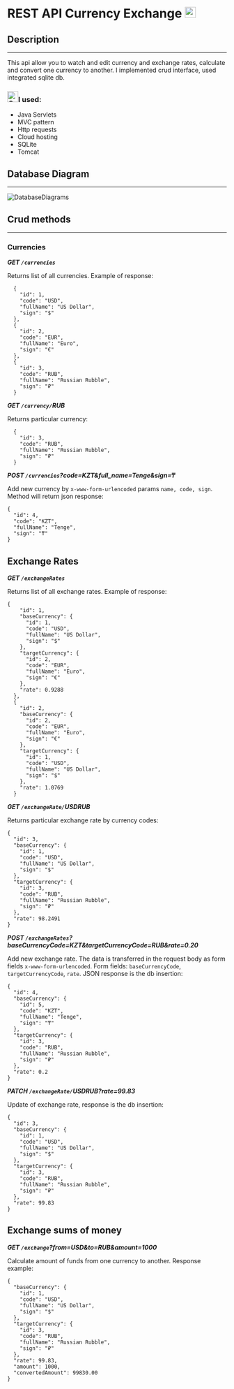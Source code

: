 # REST API Currency Exchange <img src="https://raw.githubusercontent.com/Tarikul-Islam-Anik/Telegram-Animated-Emojis/main/Symbols/Currency%20Exchange.webp" alt="Currency Exchange" width="25" height="25" />

## Description 

---
This api allow you to watch and edit currency and exchange rates,
calculate and convert one currency to another. I implemented crud interface, used integrated sqlite db.

### <img src="https://raw.githubusercontent.com/Tarikul-Islam-Anik/Telegram-Animated-Emojis/main/Symbols/Check%20Mark.webp" alt="Check Mark" width="25" height="25" />I used:

* Java Servlets
* MVC pattern
* Http requests
* Cloud hosting
* SQLite
* Tomcat

## Database Diagram

---

![DatabaseDiagrams](https://github.com/oleggabanov/CurrencyExchange/blob/main/src/main/resources/img/%D0%A1%D0%BD%D0%B8%D0%BC%D0%BE%D0%BA%20%D1%8D%D0%BA%D1%80%D0%B0%D0%BD%D0%B0%202024-11-15%20125658.png)

## Crud methods

---

### Currencies

***GET `/currencies`***

Returns list of all currencies. Example of response:

```
  {
    "id": 1,
    "code": "USD",
    "fullName": "US Dollar",
    "sign": "$"
  },
  {
    "id": 2,
    "code": "EUR",
    "fullName": "Euro",
    "sign": "€"
  },
  {
    "id": 3,
    "code": "RUB",
    "fullName": "Russian Rubble",
    "sign": "₽"
  }
```

***GET `/currency/`RUB***

Returns particular currency:

```
  {
    "id": 3,
    "code": "RUB",
    "fullName": "Russian Rubble",
    "sign": "₽"
  }
```

***POST `/currencies`?code=KZT&full_name=Tenge&sign=₸***

Add new currency by `x-www-form-urlencoded` params `name, code, sign`. Method will return json response:

```
{
  "id": 4,
  "code": "KZT",
  "fullName": "Tenge",
  "sign": "₸"
}
```

## Exchange Rates

***GET `/exchangeRates`***

Returns list of all exchange rates. Example of response:

```
{
    "id": 1,
    "baseCurrency": {
      "id": 1,
      "code": "USD",
      "fullName": "US Dollar",
      "sign": "$"
    },
    "targetCurrency": {
      "id": 2,
      "code": "EUR",
      "fullName": "Euro",
      "sign": "€"
    },
    "rate": 0.9288
  },
  {
    "id": 2,
    "baseCurrency": {
      "id": 2,
      "code": "EUR",
      "fullName": "Euro",
      "sign": "€"
    },
    "targetCurrency": {
      "id": 1,
      "code": "USD",
      "fullName": "US Dollar",
      "sign": "$"
    },
    "rate": 1.0769
  }
```

***GET `/exchangeRate/`USDRUB***

Returns particular exchange rate by currency codes:

```
{
  "id": 3,
  "baseCurrency": {
    "id": 1,
    "code": "USD",
    "fullName": "US Dollar",
    "sign": "$"
  },
  "targetCurrency": {
    "id": 3,
    "code": "RUB",
    "fullName": "Russian Rubble",
    "sign": "₽"
  },
  "rate": 98.2491
}
```

***POST `/exchangeRates`?baseCurrencyCode=KZT&targetCurrencyCode=RUB&rate=0.20***

Add new exchange rate. The data is transferred in the request body as form fields `x-www-form-urlencoded`. Form fields: `baseCurrencyCode`, `targetCurrencyCode`, `rate`. JSON response is the db insertion:

```
{
  "id": 4,
  "baseCurrency": {
    "id": 5,
    "code": "KZT",
    "fullName": "Tenge",
    "sign": "₸"
  },
  "targetCurrency": {
    "id": 3,
    "code": "RUB",
    "fullName": "Russian Rubble",
    "sign": "₽"
  },
  "rate": 0.2
}
```

***PATCH `/exchangeRate/`USDRUB?rate=99.83***

Update of exchange rate, response is the db insertion:
```
{
  "id": 3,
  "baseCurrency": {
    "id": 1,
    "code": "USD",
    "fullName": "US Dollar",
    "sign": "$"
  },
  "targetCurrency": {
    "id": 3,
    "code": "RUB",
    "fullName": "Russian Rubble",
    "sign": "₽"
  },
  "rate": 99.83
}
```

## Exchange sums of money

***GET `/exchange`?from=USD&to=RUB&amount=1000***

Calculate amount of funds from one currency to another. Response example:

```
{
  "baseCurrency": {
    "id": 1,
    "code": "USD",
    "fullName": "US Dollar",
    "sign": "$"
  },
  "targetCurrency": {
    "id": 3,
    "code": "RUB",
    "fullName": "Russian Rubble",
    "sign": "₽"
  },
  "rate": 99.83,
  "amount": 1000,
  "convertedAmount": 99830.00
}
```

